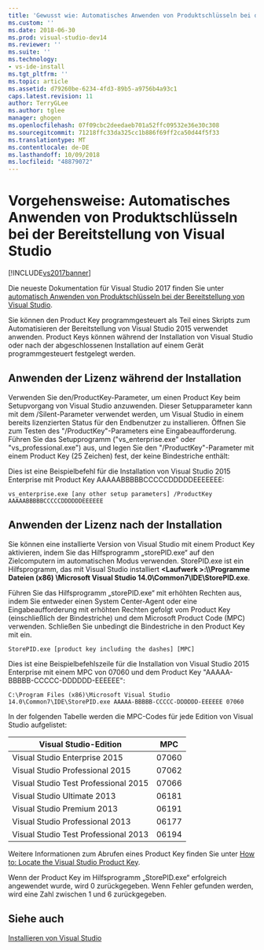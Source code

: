 ```yaml
---
title: 'Gewusst wie: Automatisches Anwenden von Produktschlüsseln bei der Bereitstellung von Visual Studio | Microsoft-Dokumentation'
ms.custom: ''
ms.date: 2018-06-30
ms.prod: visual-studio-dev14
ms.reviewer: ''
ms.suite: ''
ms.technology:
- vs-ide-install
ms.tgt_pltfrm: ''
ms.topic: article
ms.assetid: d79260be-6234-4fd3-89b5-a9756b4a93c1
caps.latest.revision: 11
author: TerryGLee
ms.author: tglee
manager: ghogen
ms.openlocfilehash: 07f09cbc2deedaeb701a52ffc09532e36e30c308
ms.sourcegitcommit: 71218ffc33da325cc1b886f69ff2ca50d44f5f33
ms.translationtype: MT
ms.contentlocale: de-DE
ms.lasthandoff: 10/09/2018
ms.locfileid: "48879072"
---
```

# <a name="how-to-automatically-apply-product-keys-when-deploying-visual-studio"></a>Vorgehensweise: Automatisches Anwenden von Produktschlüsseln bei der Bereitstellung von Visual Studio
[!INCLUDE[vs2017banner](../includes/vs2017banner.md)]

Die neueste Dokumentation für Visual Studio 2017 finden Sie unter [automatisch Anwenden von Produktschlüsseln bei der Bereitstellung von Visual Studio](/visualstudio/install/automatically-apply-product-keys-when-deploying-visual-studio).

Sie können den Product Key programmgesteuert als Teil eines Skripts zum Automatisieren der Bereitstellung von Visual Studio 2015 verwendet anwenden. Product Keys können während der Installation von Visual Studio oder nach der abgeschlossenen Installation auf einem Gerät programmgesteuert festgelegt werden.  
  
## <a name="apply-the-license-during-installation"></a>Anwenden der Lizenz während der Installation  
 Verwenden Sie den/ProductKey-Parameter, um einen Product Key beim Setupvorgang von Visual Studio anzuwenden. Dieser Setupparameter kann mit dem /Silent-Parameter verwendet werden, um Visual Studio in einem bereits lizenzierten Status für den Endbenutzer zu installieren. Öffnen Sie zum Testen des "/ProductKey"-Parameters eine Eingabeaufforderung. Führen Sie das Setupprogramm ("vs_enterprise.exe" oder "vs_professional.exe") aus, und legen Sie den "/ProductKey"-Parameter mit einem Product Key (25 Zeichen) fest, der keine Bindestriche enthält:  
  
 Dies ist eine Beispielbefehl für die Installation von Visual Studio 2015 Enterprise mit Product Key AAAAABBBBBCCCCCDDDDDEEEEEEE:  
  
 `vs_enterprise.exe [any other setup parameters] /ProductKey AAAAABBBBBCCCCCDDDDDDEEEEEE`  
  
## <a name="apply-the-license-after-installation"></a>Anwenden der Lizenz nach der Installation  
 Sie können eine installierte Version von Visual Studio mit einem Product Key aktivieren, indem Sie das Hilfsprogramm „storePID.exe“ auf den Zielcomputern im automatischen Modus verwenden. StorePID.exe ist ein Hilfsprogramm, das mit Visual Studio installiert  **\<Laufwerk >:\\\Programme Dateien (x86) \Microsoft Visual Studio 14.0\Common7\IDE\StorePID.exe**.  
  
 Führen Sie das Hilfsprogramm „storePID.exe“ mit erhöhten Rechten aus, indem Sie entweder einen System Center-Agent oder eine Eingabeaufforderung mit erhöhten Rechten gefolgt vom Product Key (einschließlich der Bindestriche) und dem Microsoft Product Code (MPC) verwenden. Schließen Sie unbedingt die Bindestriche in den Product Key mit ein.  
  
 `StorePID.exe [product key including the dashes] [MPC]`  
  
 Dies ist eine Beispielbefehlszeile für die Installation von Visual Studio 2015 Enterprise mit einem MPC von 07060 und dem Product Key "AAAAA-BBBBB-CCCCC-DDDDDD-EEEEEE":  
  
 `C:\Program Files (x86)\Microsoft Visual Studio 14.0\Common7\IDE\StorePID.exe AAAAA-BBBBB-CCCCC-DDDDDD-EEEEEE 07060`  
  
 In der folgenden Tabelle werden die MPC-Codes für jede Edition von Visual Studio aufgelistet:  
  
|Visual Studio-Edition|MPC|  
|---------------------------|---------|  
|Visual Studio Enterprise 2015|07060|  
|Visual Studio Professional 2015|07062|  
|Visual Studio Test Professional 2015|07066|  
|Visual Studio Ultimate 2013|06181|  
|Visual Studio Premium 2013|06191|  
|Visual Studio Professional 2013|06177|  
|Visual Studio Test Professional 2013|06194|  
  
 Weitere Informationen zum Abrufen eines Product Key finden Sie unter [How to: Locate the Visual Studio Product Key](../install/how-to-locate-the-visual-studio-product-key.md).  
  
 Wenn der Product Key im Hilfsprogramm „StorePID.exe“ erfolgreich angewendet wurde, wird 0 zurückgegeben. Wenn Fehler gefunden werden, wird eine Zahl zwischen 1 und 6 zurückgegeben.  
  
## <a name="see-also"></a>Siehe auch  
 [Installieren von Visual Studio](../install/install-visual-studio-2015.md)